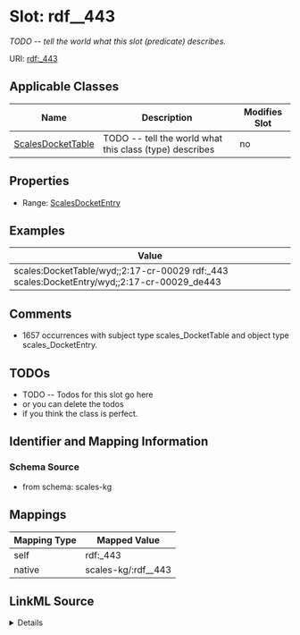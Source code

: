 

# Slot: rdf__443


_TODO -- tell the world what this slot (predicate) describes._





URI: [rdf:_443](http://www.w3.org/1999/02/22-rdf-syntax-ns#_443)



<!-- no inheritance hierarchy -->





## Applicable Classes

| Name | Description | Modifies Slot |
| --- | --- | --- |
| [ScalesDocketTable](../classes/ScalesDocketTable.md) | TODO -- tell the world what this class (type) describes |  no  |







## Properties

* Range: [ScalesDocketEntry](../classes/ScalesDocketEntry.md)






## Examples

| Value |
| --- |
| scales:DocketTable/wyd;;2:17-cr-00029 rdf:_443 scales:DocketEntry/wyd;;2:17-cr-00029_de443 |

## Comments

* 1657 occurrences with subject type scales_DocketTable and object type scales_DocketEntry.

## TODOs

* TODO -- Todos for this slot go here
* or you can delete the todos
* if you think the class is perfect.

## Identifier and Mapping Information







### Schema Source


* from schema: scales-kg




## Mappings

| Mapping Type | Mapped Value |
| ---  | ---  |
| self | rdf:_443 |
| native | scales-kg/:rdf__443 |




## LinkML Source

<details>
```yaml
name: rdf__443
description: TODO -- tell the world what this slot (predicate) describes.
todos:
- TODO -- Todos for this slot go here
- or you can delete the todos
- if you think the class is perfect.
comments:
- 1657 occurrences with subject type scales_DocketTable and object type scales_DocketEntry.
examples:
- value: scales:DocketTable/wyd;;2:17-cr-00029 rdf:_443 scales:DocketEntry/wyd;;2:17-cr-00029_de443
from_schema: scales-kg
rank: 1000
slot_uri: rdf:_443
alias: rdf__443
domain_of:
- scales_DocketTable
range: scales_DocketEntry

```
</details>